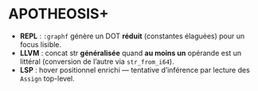 
# APOTHEOSIS+

- **REPL** : `:graphf` génère un DOT **réduit** (constantes élaguées) pour un focus lisible.
- **LLVM** : concat str **généralisée** quand **au moins un** opérande est un littéral (conversion de l’autre via `str_from_i64`).
- **LSP** : hover positionnel enrichi — tentative d’inférence par lecture des `Assign` top-level.
